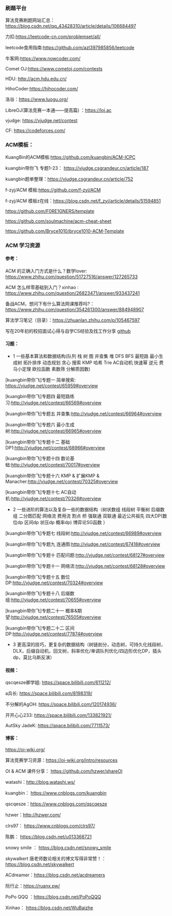 ### 刷题平台

算法竞赛刷题网站汇总：https://blog.csdn.net/qq_43428310/article/details/106684497

力扣:https://leetcode-cn.com/problemset/all/

leetcode食用指南:https://github.com/azl397985856/leetcode

牛客网:https://www.nowcoder.com/

Comet OJ:https://www.cometoj.com/contests

HDU: http://acm.hdu.edu.cn/

HihoCoder:https://hihocoder.com/

洛谷：https://www.luogu.org/

LibreOJ(算法竞赛一本通——提高篇) ：https://loj.ac

vjudge: https://vjudge.net/contest

CF: https://codeforces.com/  

### ACM模板：

KuangBin的ACM模板:https://github.com/kuangbin/ACM-ICPC

kuangbin带你飞 专题1-23： https://vjudge.csgrandeur.cn/article/187

kuangbin题单整理：https://vjudge.csgrandeur.cn/article/752

f-zyj/ACM 模板:https://github.com/f-zyj/ACM 

f-zyj/ACM 模板z在线：https://blog.csdn.net/f_zyj/article/details/51594851

https://github.com/F0RE1GNERS/template

https://github.com/soulmachine/acm-cheat-sheet

https://github.com/Bryce1010/bryce1010-ACM-Template

###  ACM 学习资源

#### 参考： 

ACM 的正确入门方式是什么？数学lover: https://www.zhihu.com/question/51727516/answer/127265733

ACM 怎么样零基础到入门？xinhao : https://www.zhihu.com/question/26823471/answer/933437241

备战ACM，想问下有什么算法网课推荐吗?： https://www.zhihu.com/question/354261300/answer/884948907

算法学习笔记（目录）：https://zhuanlan.zhihu.com/p/105467597

写在20年初的校招面试心得与自学CS经验及找工作分享 [github](https://github.com/conanhujinming/tips_for_interview/blob/master/README-zh_CN.md)  

#### 习题：

- 1  一些基本算法和数据结构(队列 栈 树 图 并查集 堆 DFS BFS 最短路 最小生成树 拓扑排序 动态规划 贪心 搜索 KMP 哈希 Trie AC自动机 快速幂 逆元 费马小定理 欧拉函数 素数筛 分解质因数)

[kuangbin带你飞]专题一 简单搜索: https://vjudge.net/contest/65959#overview

[kuangbin带你飞]专题四 最短路练习:http://vjudge.net/contest/66569#overview

[kuangbin带你飞]专题五 并查集:http://vjudge.net/contest/66964#overview

[kuangbin带你飞]专题六 最小生成树:http://vjudge.net/contest/66965#overview

[kuangbin带你飞]专题十二 基础DP1:http://vjudge.net/contest/68966#overview

[kuangbin带你飞]专题十四 数论基础:http://vjudge.net/contest/70017#overview

[kuangbin带你飞]专题十六 KMP & 扩展KMP & Manacher:http://vjudge.net/contest/70325#overview

[kuangbin带你飞]专题十七 AC自动机:http://vjudge.net/contest/70326#overview

- 2  一些进阶的算法以及复杂一些的数据结构（树状数组 线段树 平衡树 后缀数组 二分图匹配 网络流 费用流 割点 桥 强联通 双联通 最近公共祖先 四大DP(数位dp 区间dp 状压dp 概率dp) 博弈论SG函数 ）

[kuangbin带你飞]专题七 线段树:http://vjudge.net/contest/66989#overview

[kuangbin带你飞]专题九 连通图:http://vjudge.net/contest/67418#overview

[kuangbin带你飞]专题十 匹配问题:http://vjudge.net/contest/68127#overview

[kuangbin带你飞]专题十一 网络流:http://vjudge.net/contest/68128#overview

[kuangbin带你飞]专题十五 数位DP:http://vjudge.net/contest/70324#overview

[kuangbin带你飞]专题十八 后缀数组:http://vjudge.net/contest/70655#overview

[kuangbin带你飞]专题二十一 概率&期望:http://vjudge.net/contest/76505#overview

[kuangbin带你飞]专题二十二 区间DP:http://vjudge.net/contest/77874#overview

- 3 更高深的技巧，更复杂的数据结构（树链剖分，动态树，可持久化线段树，DLX，后缀自动机，回文树，斜率优化/单调队列优化/四边形优化DP，插头dp，莫比乌斯反演）

#### 视频：

qscqesze卿学姐: https://space.bilibili.com/611212/ 

a兵长: https://space.bilibili.com/8198319/    

不分解的AgOH: https://space.bilibili.com/120174936/  

开开心心233: https://space.bilibili.com/133821921/  

AutSky JadeK: https://space.bilibili.com/7711573/  


#### 博客：

https://oi-wiki.org/   

算法竞赛学习资源：https://oi-wiki.org/intro/resources

OI & ACM 课件分享： https://github.com/hzwer/shareOI  

watashi：http://blog.watashi.ws/    

kuangbin： https://www.cnblogs.com/kuangbin 

qscqesze：https://www.cnblogs.com/qscqesze   

hzwer：http://hzwer.com/ 

clrs97： https://www.cnblogs.com/clrs97/ 

陈鹏： https://blog.csdn.net/u013368721

snowy smile ： https://blog.csdn.net/snowy_smile 

skywalkert 唐老师数论相关的博文写得非常赞！：https://blog.csdn.net/skywalkert

ACdreamer：https://blog.csdn.net/acdreamers 

阮行止：https://ruanx.pw/ 

PoPo QQQ ：https://blog.csdn.net/PoPoQQQ 

Xinhao： https://blog.csdn.net/WuBaizhe

 


